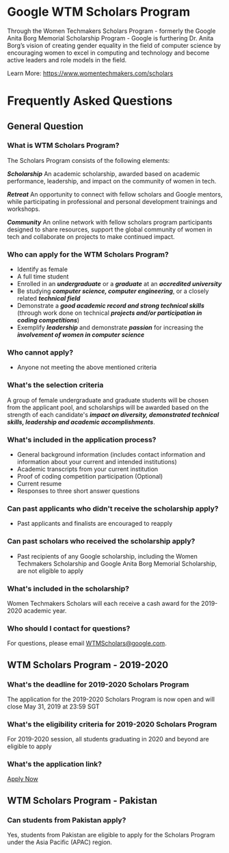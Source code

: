 # Google WTM Scholars Program
Through the Women Techmakers Scholars Program - formerly the Google Anita Borg Memorial Scholarship Program - Google is furthering Dr. Anita Borg’s vision of creating gender equality in the field of computer science by encouraging women to excel in computing and technology and become active leaders and role models in the field. 

Learn More: https://www.womentechmakers.com/scholars

# Frequently Asked Questions

## General Question
### What is WTM Scholars Program?

The Scholars Program consists of the following elements:

***Scholarship***
An academic scholarship, awarded based on academic performance, leadership, and impact on the community of women in tech.

***Retreat***
An opportunity to connect with fellow scholars and Google mentors, while participating in professional and personal development trainings and workshops.

***Community***
An online network with fellow scholars program participants designed to share resources, support the global community of women in tech and collaborate on projects to make continued impact.

### Who can apply for the WTM Scholars Program?
- Identify as female
- A full time student
- Enrolled in an ***undergraduate*** or a ***graduate*** at an ***accredited university***
- Be studying ***computer science, computer engineering***, or a closely related ***technical field***
- Demonstrate a ***good academic record and strong technical skills*** (through work done on technical ***projects and/or participation in coding competitions***)
- Exemplify ***leadership*** and demonstrate ***passion*** for increasing the ***involvement of women in computer science***

### Who cannot apply?
- Anyone not meeting the above mentioned criteria

### What's the selection criteria
A group of female undergraduate and graduate students will be chosen from the applicant pool, and scholarships will be awarded based on the strength of each candidate's ***impact on diversity, demonstrated technical skills, leadership and academic accomplishments***.

### What's included in the application process?
- General background information (includes contact information and information about your current and intended institutions)
- Academic transcripts from your current institution
- Proof of coding competition participation (Optional)
- Current resume
- Responses to three short answer questions

### Can past applicants who didn't receive the scholarship apply?
- Past applicants and finalists are encouraged to reapply

### Can past scholars who received the scholarship apply?
- Past recipients of any Google scholarship, including the Women Techmakers Scholarship and Google Anita Borg Memorial Scholarship, are not eligible to apply

### What's included in the scholarship?
Women Techmakers Scholars will each receive a cash award for the 2019-2020 academic year.

### Who should I contact for questions?
For questions, please email WTMScholars@google.com.

## WTM Scholars Program - 2019-2020

### What's the deadline for 2019-2020 Scholars Program
The application for the 2019-2020 Scholars Program is now open and will close May 31, 2019 at 23:59 SGT

### What's the eligibility criteria for 2019-2020 Scholars Program 
For 2019-2020 session, all students graduating in 2020 and beyond are eligible to apply

### What's the application link?
[Apply Now](https://cseduapplication.withgoogle.com/applications/wtmapac2019/create-application/edit)

## WTM Scholars Program - Pakistan
### Can students from Pakistan apply?
Yes, students from Pakistan are eligible to apply for the Scholars Program under the Asia Pacific (APAC) region.
